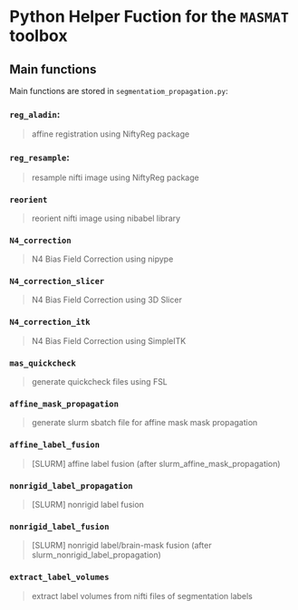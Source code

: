 # Python Helper Fuction for the `MASMAT` toolbox

## Main functions
Main functions are stored in `segmentatiom_propagation.py`:

### `reg_aladin`:
> affine registration using NiftyReg package

### `reg_resample`:
> resample nifti image using NiftyReg package

### `reorient`
> reorient nifti image using nibabel library

### `N4_correction`
> N4 Bias Field Correction using nipype

### `N4_correction_slicer`
> N4 Bias Field Correction using 3D Slicer

### `N4_correction_itk`
> N4 Bias Field Correction using SimpleITK

### `mas_quickcheck`
> generate quickcheck files using FSL

### `affine_mask_propagation`
> generate slurm sbatch file for affine mask mask propagation

### `affine_label_fusion`
> [SLURM] affine label fusion (after slurm_affine_mask_propagation)

### `nonrigid_label_propagation`
> [SLURM] nonrigid label fusion

### `nonrigid_label_fusion`
> [SLURM] nonrigid label/brain-mask fusion (after slurm_nonrigid_label_propagation)

### `extract_label_volumes`
> extract label volumes from nifti files of segmentation labels





